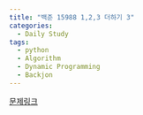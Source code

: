 ```yaml
---
title: "백준 15988 1,2,3 더하기 3"
categories:
  - Daily Study
tags:
  - python
  - Algorithm
  - Dynamic Programming
  - Backjon
---
```



[문제링크](https://www.acmicpc.net/problem/15988)


<script src=https://gist.github.com/a884b59e90a2a279bf098fbb1dbf1ac5.js></script>